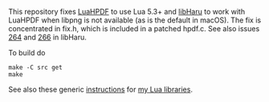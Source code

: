 This repository fixes [LuaHPDF](https://github.com/jung-kurt/luahpdf) to use Lua 5.3+ and [libHaru](http://libharu.org) to work with LuaHPDF when libpng is not available (as is the default in macOS).
The fix is concentrated in fix.h, which is included in a patched hpdf.c.
See also issues [264](https://github.com/libharu/libharu/issues/264) and 
[266](https://github.com/libharu/libharu/issues/266) in libHaru.

To build do

    make -C src get
    make

See also these generic [instructions](https://web.tecgraf.puc-rio.br/~lhf/ftp/lua/install.html) for [my Lua libraries](https://web.tecgraf.puc-rio.br/~lhf/ftp/lua).
